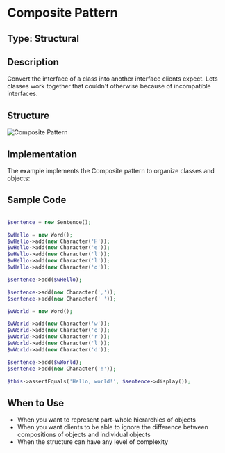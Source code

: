 # Composite Pattern

## Type: Structural

## Description
Convert the interface of a class into another interface clients expect. Lets classes work together that couldn't otherwise because of incompatible interfaces.

## Structure
![Composite Pattern](https://github.com/legrch/php-design-patterns/blob/master/~images/Composite.png)

## Implementation
The example implements the Composite pattern to organize classes and objects:

## Sample Code

```php

$sentence = new Sentence();

$wHello = new Word();
$wHello->add(new Character('H'));
$wHello->add(new Character('e'));
$wHello->add(new Character('l'));
$wHello->add(new Character('l'));
$wHello->add(new Character('o'));

$sentence->add($wHello);

$sentence->add(new Character(','));
$sentence->add(new Character(' '));

$wWorld = new Word();

$wWorld->add(new Character('w'));
$wWorld->add(new Character('o'));
$wWorld->add(new Character('r'));
$wWorld->add(new Character('l'));
$wWorld->add(new Character('d'));

$sentence->add($wWorld);
$sentence->add(new Character('!'));

$this->assertEquals('Hello, world!', $sentence->display());
```

## When to Use
- When you want to represent part-whole hierarchies of objects
- When you want clients to be able to ignore the difference between compositions of objects and individual objects
- When the structure can have any level of complexity
